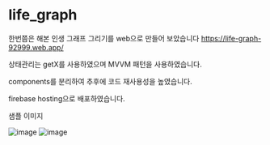 # life_graph

한번쯤은 해본 인생 그래프 그리기를 web으로 만들어 보았습니다
https://life-graph-92999.web.app/

상태관리는 getX를 사용하였으며 MVVM 패턴을 사용하였습니다.

components를 분리하여 추후에 코드 재사용성을 높였습니다.

firebase hosting으로 배포하였습니다.

샘플 이미지

![image](https://github.com/user-attachments/assets/44482d89-ccc9-4aec-937e-4ad6868ea961)
![image](https://github.com/user-attachments/assets/f058406b-d328-4b0d-b92b-c1a9e5495f46)


